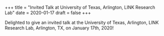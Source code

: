 +++
title = "Invited Talk at University of Texas, Arlington, LINK Research Lab"
date = 2020-01-17
draft = false
+++

Delighted to give an invited talk at the University of Texas, Arlington, LINK Research Lab, Arlington, TX, on January 17th, 2020!
